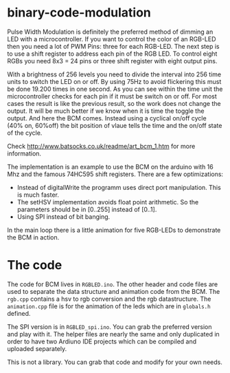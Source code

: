 binary-code-modulation
======================

Pulse Width Modulation is definitely the preferred method of dimming an LED with a microcontroller. If you
want to control the color of an RGB-LED then you need a lot of PWM Pins: three for each RGB-LED. The
next step is to use a shift register to address each pin of the RGB LED. To control eight RGBs you need 
8x3 = 24 pins or three shift register with eight output pins.

With a brightness of 256 levels you need to divide the interval into 256 time units to switch the
LED on or off. By using 75Hz to avoid flickering this must be done 19.200 times in one second. As you
can see within the time unit the microcontroller checks for each pin if it must be switch on or off. For
most cases the result is like the previous result, so the work does not change the output. It will
be much better if we know when it is time the toggle the output. And here the BCM comes. Instead using
a cyclical on/off cycle (40% on, 60%off) the bit position of vlaue tells the time and the on/off state of the cycle.

Check http://www.batsocks.co.uk/readme/art_bcm_1.htm for more information.

The implementation is an example to use the BCM on the arduino with 16 Mhz and the famous 74HC595 shift registers. 
There are a few optimizations:

* Instead of digitalWrite the programm uses direct port manipulation. This is much faster.
* The setHSV implementation avoids float point arithmetic. So the parameters should be in [0..255] instead of [0..1].
* Using SPI instead of bit banging. 

In the main loop there is a little animation for five RGB-LEDs to demonstrate the BCM in action. 

The code
========

The code for BCM lives in `RGBLED.ino`. The other header and code files are used to separate 
the data structure and animation code from the BCM. The `rgb.cpp` contains a hsv to rgb conversion and
the rgb datastructure. The `animation.cpp` file is for the animation of the leds which are in `globals.h`
defined. 

The SPI version is in `RGBLED_spi.ino`. You can grab the preferred version and play with it. The
helper files are nearly the same and only duplicated in order to have two Ardiuno IDE projects which
can be compiled and uploaded separately.

This is not a library. You can grab that code and modify for your own needs. 

